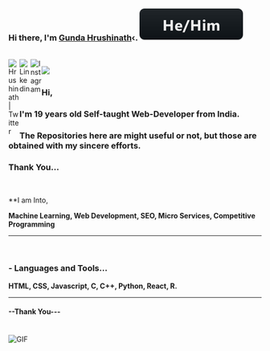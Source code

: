 ### Hi there, I'm [Gunda Hrushinath](https://gundahrushinath.github.io/)‹.  <img src="https://raw.githubusercontent.com/8bithemant/8bithemant/master/svg/pronouns/hehim.svg" >


<br/>
<a href="https://twitter.com/hrushinath">
  <img align="left" alt="Hrushinath| Twitter" width="22px" src="https://cdn.jsdelivr.net/npm/simple-icons@v3/icons/twitter.svg" />
</a>
<a href="https://www.linkedin.com/in/gundahrushinath/">
  <img align="left" alt="Linkedin" width="22px" src="https://cdn.jsdelivr.net/npm/simple-icons@v3/icons/linkedin.svg" />
</a>
<a href="https://www.instagram.com/itsme_hrushi/">
  <img align="left" alt="Instagram" width="22px" src="https://cdn.jsdelivr.net/npm/simple-icons@v3/icons/instagram.svg" />
</a>

![](https://visitor-badge.glitch.me/badge?page_id=8bithemant.8bithemant)



### Hi,
### I'm 19 years old Self-taught Web-Developer from India.


### The Repositories here are might useful or not, but those are obtained with my sincere efforts.

### Thank You...

<br />


**I am Into,

**Machine Learning, Web Development, SEO, Micro Services, Competitive Programming**
<br />

*************

<br />

### - Languages and Tools...
**HTML, CSS, Javascript, C, C++, Python, React, R.**
</p>

***********************************

#### --Thank You---
<br />
<img align="center" height="270px" width="450px" alt="GIF" src="https://media.giphy.com/media/LmHvvCiMaOkxxlhIQk/giphy.gif" />
<br />
